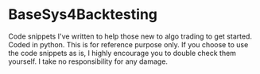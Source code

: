 # BaseSys4Backtesting
 Code snippets I've written to help those new to algo trading to get started. Coded in python.
 This is for reference purpose only.
 If you choose to use the code snippets as is, I highly encourage you to double check them yourself.
 I take no responsibility for any damage.
